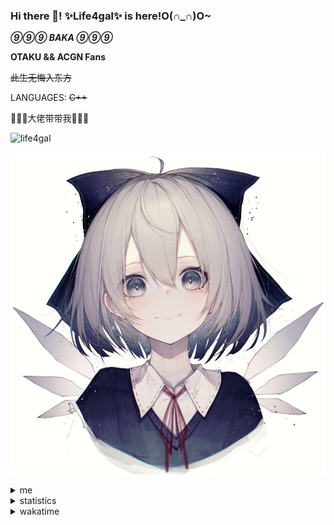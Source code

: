 ### Hi there 👋! ✨Life4gal✨ is here!O(∩_∩)O~

_**⑨⑨⑨ BAKA ⑨⑨⑨**_

**OTAKU && ACGN Fans**

~~此生无悔入东方~~

LANGUAGES: ~~C++~~

🙏🙏🙏大佬带带我🙏🙏🙏

<p align="left"> <img src="https://komarev.com/ghpvc/?username=life4gal&label=Profile%20views&color=0e75b6&style=flat" alt="life4gal" /> </p>
<p align="center"> <img src="./80278148_p0_master1200.jpg" alt="life4gal" /> </p>

<details>
  <summary>me</summary>
  <p>
    This will be a different beginning!
  </p>
</details>

<details>
  <summary>statistics</summary>
  <img src="https://github-readme-stats.life4gal.vercel.app/api/wakatime?username=Life4gal&show_icons=true&theme=synthwave&cache_seconds=1800"/>
  <img src="https://github-readme-stats.life4gal.vercel.app/api/top-langs/?username=Life4gal&hide=html&show_icons=true&theme=synthwave&cache_seconds=1800"/>
  <img src="https://github-readme-stats.life4gal.vercel.app/api?username=Life4gal&show_icons=true&theme=synthwave&cache_seconds=1800"/>
</details>

<details>
  <summary>wakatime</summary>
<img src="https://wakatime.com/share/@Life4gal/86c21846-f841-4004-aed1-e1165eb797d6.svg?sanitize=true"/>
<img src="https://wakatime.com/share/@Life4gal/404666b2-d1ff-4388-94e0-a1935d341f14.svg?sanitize=true"/>
<img src="https://wakatime.com/share/@Life4gal/972212ce-6084-4d98-a326-1997606ddf37.svg?sanitize=true"/>
<img src="https://wakatime.com/share/@Life4gal/7ae4ead0-e1fd-412a-afcb-da977a5ae5e9.svg?sanitize=true"/>
</details>
